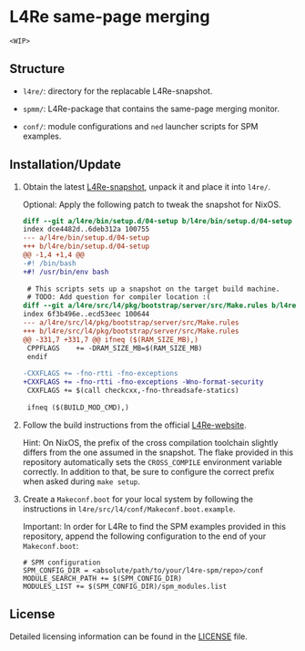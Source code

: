 # L4Re same-page merging

`<WIP>`

## Structure

- `l4re/`: directory for the replacable L4Re-snapshot.

- `spmm/`: L4Re-package that contains the same-page merging monitor.

- `conf/`: module configurations and `ned` launcher scripts for SPM examples.

## Installation/Update

1. Obtain the latest [L4Re-snapshot](https://l4re.org/download/snapshots), unpack it and place it into `l4re/`.

   Optional: Apply the following patch to tweak the snapshot for NixOS.
   
   ```diff
   diff --git a/l4re/bin/setup.d/04-setup b/l4re/bin/setup.d/04-setup
   index dce4482d..6deb312a 100755
   --- a/l4re/bin/setup.d/04-setup
   +++ b/l4re/bin/setup.d/04-setup
   @@ -1,4 +1,4 @@
   -#! /bin/bash
   +#! /usr/bin/env bash
    
    # This scripts sets up a snapshot on the target build machine.
    # TODO: Add question for compiler location :(
   diff --git a/l4re/src/l4/pkg/bootstrap/server/src/Make.rules b/l4re/src/l4/pkg/bootstrap/server/src/Make.rules
   index 6f3b496e..ecd53eec 100644
   --- a/l4re/src/l4/pkg/bootstrap/server/src/Make.rules
   +++ b/l4re/src/l4/pkg/bootstrap/server/src/Make.rules
   @@ -331,7 +331,7 @@ ifneq ($(RAM_SIZE_MB),)
    CPPFLAGS	+= -DRAM_SIZE_MB=$(RAM_SIZE_MB)
    endif
    
   -CXXFLAGS += -fno-rtti -fno-exceptions
   +CXXFLAGS += -fno-rtti -fno-exceptions -Wno-format-security
    CXXFLAGS += $(call checkcxx,-fno-threadsafe-statics)
    
    ifneq ($(BUILD_MOD_CMD),)
   ```

2. Follow the build instructions from the official [L4Re-website](https://l4re.org/built.html).

   Hint: On NixOS, the prefix of the cross compilation toolchain slightly differs from the one assumed in the snapshot.
   The flake provided in this repository automatically sets the `CROSS_COMPILE` environment variable correctly.
   In addition to that, be sure to configure the correct prefix when asked during `make setup`.

3. Create a `Makeconf.boot` for your local system by following the instructions in `l4re/src/l4/conf/Makeconf.boot.example`. 

   Important: In order for L4Re to find the SPM examples provided in this repository, append the following configuration to the end of your `Makeconf.boot`:
  
   ```make
   # SPM configuration
   SPM_CONFIG_DIR = <absolute/path/to/your/l4re-spm/repo>/conf
   MODULE_SEARCH_PATH += $(SPM_CONFIG_DIR) 
   MODULES_LIST += $(SPM_CONFIG_DIR)/spm_modules.list
   ```

## License

Detailed licensing information can be found in the [LICENSE](LICENSE.md) file.
